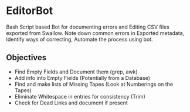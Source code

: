 # EditorBot
Bash Script based Bot for documenting errors and Editing CSV files exported from Swallow. Note down common errors in Exported metadata, Identify ways of correcting, Automate the process using bot. 

## Objectives
- Find Empty Fields and Document them (grep, awk)
- Add info into Empty Fields (Potentially from a Database)
- Find and make lists of Missing Tapes (Look at Numberings on the Tapes)
- Eliminate Whitespace in entries for consistency (Trim)
- Check for Dead Links and document if present

